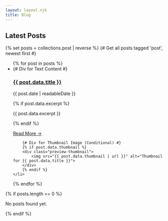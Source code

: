 ```yaml
---
layout: layout.njk
title: Blog
---
```


## Latest Posts

{% set posts = collections.post | reverse %} {# Get all posts tagged 'post', newest first #}

<ul class="post-list">
{% for post in posts %}
    <li class="post-preview">
        {# Div for Text Content #}
        <div class="preview-content">
            <h3><a href="{{ post.url | url }}">{{ post.data.title }}</a></h3>
            <p class="post-meta">
                <time datetime="{{ post.date | htmlDateString }}">{{ post.date | readableDate }}</time>
            </p>
            {% if post.data.excerpt %}
            <p>{{ post.data.excerpt }}</p>
            {% endif %}
            <p><a href="{{ post.url | url }}">Read More &rarr;</a></p>
        </div>

        {# Div for Thumbnail Image (Conditional) #}
        {% if post.data.thumbnail %}
        <div class="preview-thumbnail">
            <img src="{{ post.data.thumbnail | url }}" alt="Thumbnail for {{ post.data.title }}">
        </div>
        {% endif %}
    </li>
{% endfor %}
</ul>

{% if posts.length == 0 %}
    <p>No posts found yet.</p>
{% endif %}